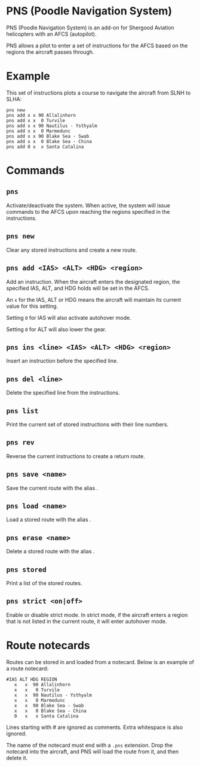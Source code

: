 # PNS (Poodle Navigation System)

PNS (Poodle Navigation System) is an add-on for Shergood Aviation helicopters with an AFCS (autopilot).

PNS allows a pilot to enter a set of instructions for the AFCS based on the regions the aircraft passes through.

# Example

This set of instructions plots a course to navigate the aircraft from SLNH to SLHA:

```
pns new
pns add x x 90 Allalinhorn
pns add x x  0 Turvile
pns add x x 90 Nautilus - Ysthyalm
pns add x x  0 Marmedunc
pns add x x 90 Blake Sea - Swab
pns add x x  0 Blake Sea - China
pns add 0 x  x Santa Catalina
```

# Commands

## `pns`
Activate/deactivate the system. When active, the system will issue commands to the AFCS upon reaching the regions specified in the instructions.

## `pns new`
Clear any stored instructions and create a new route.

## `pns add <IAS> <ALT> <HDG> <region>`
Add an instruction. When the aircraft enters the designated region, the specified IAS, ALT, and HDG holds will be set in the AFCS.

An `x` for the IAS, ALT or HDG means the aircraft will maintain its current value for this setting.

Setting `0` for IAS will also activate autohover mode.

Setting `0` for ALT will also lower the gear.

## `pns ins <line> <IAS> <ALT> <HDG> <region>`
Insert an instruction before the specified line.

## `pns del <line>`
Delete the specified line from the instructions.

## `pns list`
Print the current set of stored instructions with their line numbers.

## `pns rev`
Reverse the current instructions to create a return route.

## `pns save <name>`
Save the current route with the alias <name>.

## `pns load <name>`
Load a stored route with the alias <name>.

## `pns erase <name>`
Delete a stored route with the alias <name>.

## `pns stored`
Print a list of the stored routes.

## `pns strict <on|off>`
Enable or disable strict mode. In strict mode, if the aircraft enters a region that is not listed in the current route, it will enter autohover mode.

# Route notecards

Routes can be stored in and loaded from a notecard. Below is an example of a route notecard:

```
#IAS ALT HDG REGION
   x   x  90 Allalinhorn
   x   x   0 Turvile
   x   x  90 Nautilus - Ysthyalm
   x   x   0 Marmedunc
   x   x  90 Blake Sea - Swab
   x   x   0 Blake Sea - China
   0   x   x Santa Catalina
```

Lines starting with # are ignored as comments. Extra whitespace is also ignored.

The name of the notecard must end with a `.pns` extension. Drop the notecard into the aircraft, and PNS will load the route from it, and then delete it.

